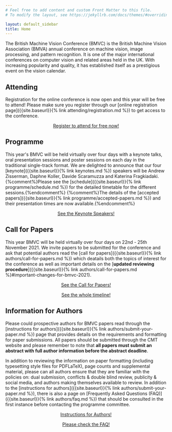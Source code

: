 ```yaml
---
# Feel free to add content and custom Front Matter to this file.
# To modify the layout, see https://jekyllrb.com/docs/themes/#overriding-theme-defaults

layout: default_sidebar
title: Home
---
```


The British Machine Vision Conference (BMVC) is the British Machine Vision Association (BMVA) annual conference on machine vision, image processing, and pattern recognition. It is one of the major international conferences on computer vision and related areas held in the UK. With increasing popularity and quality, it has established itself as a prestigious event on the vision calendar.

## Attending

Registration for the online conference is now open and this year will be free to attend! Please make sure you register through our [online registration page]({{site.baseurl}}{% link attending/registration.md %}) to get access to the conference.

<div class="row no-gutters pt-0 d-xs-block {%comment%}d-xl-none{%endcomment%}">
	<div class="mb-1 pl-2 pr-2 mx-auto mx-sm-left col-xs-auto">
		<p style="text-align: center;"><a class="btn btn-primary" role="button" href="{{site.baseurl}}{% link attending/registration.md %}">Register to attend for free now!</a></p>
	</div>
</div>

## Programme

This year's BMVC will be held virtually over four days with a keynote talks, oral presentation sessions and poster sessions on each day in the traditional single-track format. 
We are delighted to announce that our four [keynote]({{site.baseurl}}{% link keynotes.md %}) speakers will be Andrew Zisserman, Daphne Koller, Davide Scaramuzza and Katerina Fragkiadaki. 
{%comment%}Please see the [schedule]({{site.baseurl}}{% link programme/schedule.md %}) for the detailed timetable for the different sessions.{%endcomment%}
{%comment%}The details of the [accepted papers]({{site.baseurl}}{% link programme/accepted-papers.md %}) and their presentation times are now available.{%endcomment%}

<div class="row no-gutters pt-0 d-xs-block {%comment%}d-xl-none{%endcomment%}">
	<div class="mb-1 pl-2 pr-2 mx-auto mx-sm-left col-xs-auto">
		<p style="text-align: center;"><a class="btn btn-primary" role="button" href="{{site.baseurl}}{% link keynotes.md %}">See the Keynote Speakers!</a></p>
	</div>
</div>

## Call for Papers

This year BMVC will be held virtually over four days on 22nd - 25th November 2021. We invite papers to be submitted for the conference and ask that potential authors read the [call for papers]({{site.baseurl}}{% link authors/call-for-papers.md %}) which deatails both the topics of interest for the conference as well as important details on the [**updated reviewing procedure**]({{site.baseurl}}{% link authors/call-for-papers.md %}#important-changes-for-bmvc-2021). 

<div class="row no-gutters pt-0 d-xs-block {%comment%}d-xl-none{%endcomment%}">
	<div class="mb-1 pl-2 pr-2 mx-auto mx-sm-left col-xs-auto">
		<p style="text-align: center;"><a class="btn btn-primary" role="button" href="{{site.baseurl}}{% link authors/call-for-papers.md %}">See the Call for Papers!</a></p>
	</div>
	<div class="mb-1 pl-2 pr-2 mx-auto mx-sm-left col-xs-auto">
		<p style="text-align: center;"><a class="btn btn-primary" role="button" href="{{site.baseurl}}{% link dates.md %}">See the whole timeline!</a></p>
	</div>
</div>

## Information for Authors

Please could prospective authors for BMVC papers read through the [instructions for authors]({{site.baseurl}}{% link authors/submit-your-paper.md %}) page that provides details on the requirements and formatting for paper submissions. All papers should be submitted through the CMT website and please remember to note that **all papers must submit an abstract with full author information before the abstract deadline**.

In addition to reviewing the information on paper formatting (including typesetting style files for PDFLaTeX), page counts and supplemental material, please can all authors ensure that they are familiar with the policies on: dual submission, conflicts & double blind review, publicity & social media, and authors making themselves available to review. In addition to the [instructions for authors]({{site.baseurl}}{% link authors/submit-your-paper.md %}), there is also a page on [Frequently Asked Questions (FAQ)]({{site.baseurl}}{% link authors/faq.md %}) that should be consulted in the first instance before contacting the programme committee.

<div class="row no-gutters pt-0 d-xs-block {%comment%}d-xl-none{%endcomment%}">
	<div class="mb-1 pl-2 pr-2 mx-auto mx-sm-left col-xs-auto">
		<p style="text-align: center;"><a class="btn btn-primary" role="button" href="{{site.baseurl}}{% link authors/submit-your-paper.md %}">Instructions for Authors!</a></p>
	</div>
	<div class="mb-1 pl-2 pr-2 mx-auto mx-sm-left col-xs-auto">
		<p style="text-align: center;"><a class="btn btn-primary" role="button" href="{{site.baseurl}}{% link authors/faq.md %}">Please check the FAQ!</a></p>
	</div>
</div>
